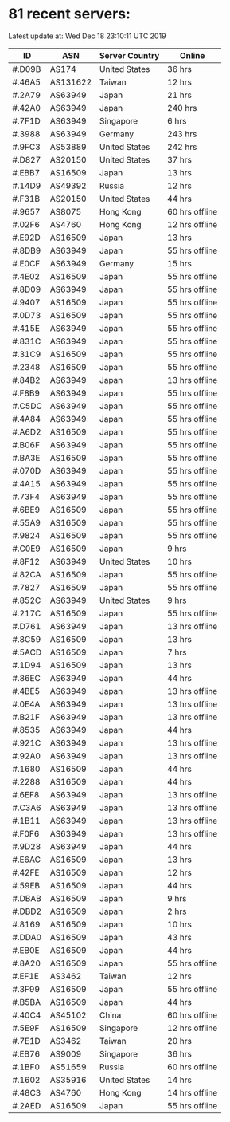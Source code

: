 # 81 recent servers:

Latest update at: Wed Dec 18 23:10:11 UTC 2019

| ID | ASN | Server Country | Online |
| -- | --- | -------------- | ------ |
| #.D09B | AS174 | United States | 36 hrs |
| #.46A5 | AS131622 | Taiwan | 12 hrs |
| #.2A79 | AS63949 | Japan | 21 hrs |
| #.42A0 | AS63949 | Japan | 240 hrs |
| #.7F1D | AS63949 | Singapore | 6 hrs |
| #.3988 | AS63949 | Germany | 243 hrs |
| #.9FC3 | AS53889 | United States | 242 hrs |
| #.D827 | AS20150 | United States | 37 hrs |
| #.EBB7 | AS16509 | Japan | 13 hrs |
| #.14D9 | AS49392 | Russia | 12 hrs |
| #.F31B | AS20150 | United States | 44 hrs |
| #.9657 | AS8075 | Hong Kong | 60 hrs offline |
| #.02F6 | AS4760 | Hong Kong | 12 hrs offline |
| #.E92D | AS16509 | Japan | 13 hrs |
| #.8DB9 | AS63949 | Japan | 55 hrs offline |
| #.E0CF | AS63949 | Germany | 15 hrs |
| #.4E02 | AS16509 | Japan | 55 hrs offline |
| #.8D09 | AS63949 | Japan | 55 hrs offline |
| #.9407 | AS16509 | Japan | 55 hrs offline |
| #.0D73 | AS16509 | Japan | 55 hrs offline |
| #.415E | AS63949 | Japan | 55 hrs offline |
| #.831C | AS63949 | Japan | 55 hrs offline |
| #.31C9 | AS16509 | Japan | 55 hrs offline |
| #.2348 | AS16509 | Japan | 55 hrs offline |
| #.84B2 | AS63949 | Japan | 13 hrs offline |
| #.F8B9 | AS63949 | Japan | 55 hrs offline |
| #.C5DC | AS63949 | Japan | 55 hrs offline |
| #.4A84 | AS63949 | Japan | 55 hrs offline |
| #.A6D2 | AS16509 | Japan | 55 hrs offline |
| #.B06F | AS63949 | Japan | 55 hrs offline |
| #.BA3E | AS16509 | Japan | 55 hrs offline |
| #.070D | AS63949 | Japan | 55 hrs offline |
| #.4A15 | AS63949 | Japan | 55 hrs offline |
| #.73F4 | AS63949 | Japan | 55 hrs offline |
| #.6BE9 | AS16509 | Japan | 55 hrs offline |
| #.55A9 | AS16509 | Japan | 55 hrs offline |
| #.9824 | AS16509 | Japan | 55 hrs offline |
| #.C0E9 | AS16509 | Japan | 9 hrs |
| #.8F12 | AS63949 | United States | 10 hrs |
| #.82CA | AS16509 | Japan | 55 hrs offline |
| #.7827 | AS16509 | Japan | 55 hrs offline |
| #.852C | AS63949 | United States | 9 hrs |
| #.217C | AS16509 | Japan | 55 hrs offline |
| #.D761 | AS63949 | Japan | 13 hrs offline |
| #.8C59 | AS16509 | Japan | 13 hrs |
| #.5ACD | AS16509 | Japan | 7 hrs |
| #.1D94 | AS16509 | Japan | 13 hrs |
| #.86EC | AS63949 | Japan | 44 hrs |
| #.4BE5 | AS63949 | Japan | 13 hrs offline |
| #.0E4A | AS63949 | Japan | 13 hrs offline |
| #.B21F | AS63949 | Japan | 13 hrs offline |
| #.8535 | AS63949 | Japan | 44 hrs |
| #.921C | AS63949 | Japan | 13 hrs offline |
| #.92A0 | AS63949 | Japan | 13 hrs offline |
| #.1680 | AS16509 | Japan | 44 hrs |
| #.2288 | AS16509 | Japan | 44 hrs |
| #.6EF8 | AS63949 | Japan | 13 hrs offline |
| #.C3A6 | AS63949 | Japan | 13 hrs offline |
| #.1B11 | AS63949 | Japan | 13 hrs offline |
| #.F0F6 | AS63949 | Japan | 13 hrs offline |
| #.9D28 | AS63949 | Japan | 44 hrs |
| #.E6AC | AS16509 | Japan | 13 hrs |
| #.42FE | AS16509 | Japan | 12 hrs |
| #.59EB | AS16509 | Japan | 44 hrs |
| #.DBAB | AS16509 | Japan | 9 hrs |
| #.DBD2 | AS16509 | Japan | 2 hrs |
| #.8169 | AS16509 | Japan | 10 hrs |
| #.DDA0 | AS16509 | Japan | 43 hrs |
| #.EB0E | AS16509 | Japan | 44 hrs |
| #.8A20 | AS16509 | Japan | 55 hrs offline |
| #.EF1E | AS3462 | Taiwan | 12 hrs |
| #.3F99 | AS16509 | Japan | 55 hrs offline |
| #.B5BA | AS16509 | Japan | 44 hrs |
| #.40C4 | AS45102 | China | 60 hrs offline |
| #.5E9F | AS16509 | Singapore | 12 hrs offline |
| #.7E1D | AS3462 | Taiwan | 20 hrs |
| #.EB76 | AS9009 | Singapore | 36 hrs |
| #.1BF0 | AS51659 | Russia | 60 hrs offline |
| #.1602 | AS35916 | United States | 14 hrs |
| #.48C3 | AS4760 | Hong Kong | 14 hrs offline |
| #.2AED | AS16509 | Japan | 55 hrs offline |

